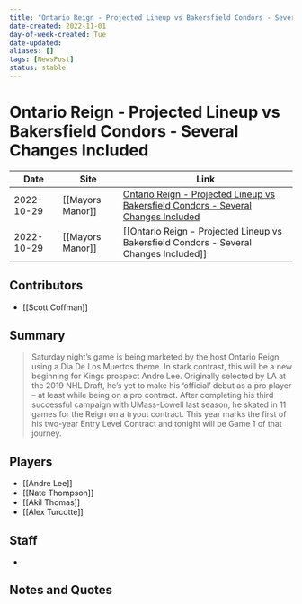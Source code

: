 ```yaml
---
title: "Ontario Reign - Projected Lineup vs Bakersfield Condors - Several Changes Included"
date-created: 2022-11-01
day-of-week-created: Tue
date-updated: 
aliases: []
tags: [NewsPost]
status: stable
---
```


# Ontario Reign - Projected Lineup vs Bakersfield Condors - Several Changes Included

| Date       | Site             | Link                                                                                                                                                                                                  |
| ---------- | ---------------- | ----------------------------------------------------------------------------------------------------------------------------------------------------------------------------------------------------- |
| 2022-10-29 | [[Mayors Manor]] | [Ontario Reign - Projected Lineup vs Bakersfield Condors - Several Changes Included](https://mayorsmanor.com/2022/10/ontario-reign-projected-lineup-vs-bakersfield-condors-several-changes-included/) |
| 2022-10-29 | [[Mayors Manor]] | [[Ontario Reign - Projected Lineup vs Bakersfield Condors - Several Changes Included]]                                                                                                                |

## Contributors
- [[Scott Coffman]]


## Summary
> Saturday night’s game is being marketed by the host Ontario Reign using a Dia De Los Muertos theme. In stark contrast, this will be a new beginning for Kings prospect Andre Lee. Originally selected by LA at the 2019 NHL Draft, he’s yet to make his ‘official’ debut as a pro player – at least while being on a pro contract. After completing his third successful campaign with UMass-Lowell last season, he skated in 11 games for the Reign on a tryout contract. This year marks the first of his two-year Entry Level Contract and tonight will be Game 1 of that journey.


## Players
- [[Andre Lee]]
- [[Nate Thompson]]
- [[Akil Thomas]]
- [[Alex Turcotte]]


## Staff
- 


## Notes and Quotes
> 


